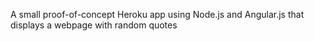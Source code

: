 A small proof-of-concept Heroku app using Node.js and Angular.js that displays a webpage with random quotes